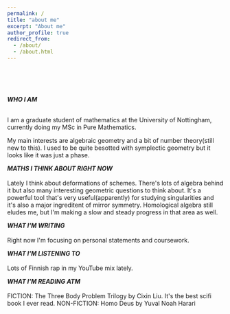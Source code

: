 ```yaml
---
permalink: /
title: "about me"
excerpt: "About me"
author_profile: true
redirect_from: 
  - /about/
  - /about.html
---
```



<br><br><br>

<b><i>WHO I AM</i></b>
<br><br>

I am a graduate student of mathematics at the University of Nottingham, currently doing my MSc in Pure Mathematics. 

My main interests are algebraic geometry and a bit of number theory(still new to this). I used to be quite besotted with symplectic geometry but it looks like it was just a phase.


<b><i>MATHS I THINK ABOUT RIGHT NOW</i></b>
<br><br>
  Lately I think about deformations of schemes. There's lots of algebra behind it but also many interesting geometric questions to think about. It's a powerful tool that's very useful(apparently) for studying singularities and it's also a major ingreditent of mirror symmetry. Homological algebra still eludes me, but I'm making a slow and steady progress in that area as well. 
  
  
<b><i>WHAT I'M WRITING</i></b> 
<br><br>
Right now I'm focusing on personal statements and coursework. 


<b><i>WHAT I'M LISTENING TO</i></b> 
<br><br>
Lots of Finnish rap in my YouTube mix lately. 


<b><i>WHAT I'M READING ATM</i></b> 
<br><br>
FICTION: The Three Body Problem Trilogy by Cixin Liu. It's the best scifi book I ever read.
NON-FICTION: Homo Deus by Yuval Noah Harari

